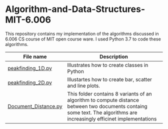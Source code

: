 # Algorithm-and-Data-Structures-MIT-6.006
This repository contains my implementation of the algorithms discussed in 6.006 CS course of MIT open course ware. I used Python 3.7 to code these algorithms.  

| **File name** | **Description** |
| ------------- | ------------- |
| [peakfinding_1D.py](https://github.com/neerajkumarvaid/Algorithm-and-Data-Structures-MIT-6.006/blob/master/peakfinding_1D.py) | Illustrates how to create classes in Python  |
| [peakfinding_2D.py](https://github.com/neerajkumarvaid/Algorithm-and-Data-Structures-MIT-6.006/blob/master/peakfinding_2D.py) | Illustartes how to create bar, scatter and line plots. |
| [Document_Distance.py](https://github.com/neerajkumarvaid/Algorithm-and-Data-Structures-MIT-6.006/tree/master/Document_Distance) | This folder contains 8 variants of an algorithm to compute distance between two documents containg some text. The algorithms are increasingly efficinet implementations|

